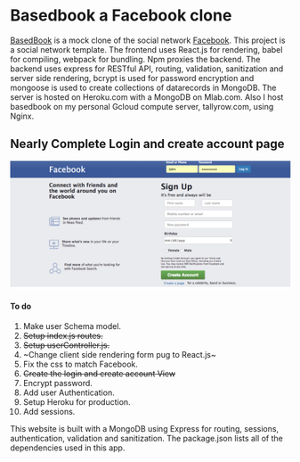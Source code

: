 # Basedbook a Facebook clone
[BasedBook](https://basedbook.herokuapp.com) is a mock clone of the social network
[Facebook](https://www.facebook.com). This project is a social network template. The frontend uses React.js for rendering, babel for compiling, webpack for bundling. Npm proxies the backend. The backend uses express for RESTful API, routing, validation, sanitization and server side rendering, bcrypt is used for password encryption and mongoose is used to create collections of datarecords in MongoDB. The server is hosted on Heroku.com with a MongoDB on Mlab.com. Also I host basedbook on my personal Gcloud compute server, tallyrow.com, using Nginx.

## Nearly Complete Login and create account page
![BasedBook, Facebook Clone](/public/images/FacebookClone.png)

#### To do
1. Make user Schema model.
2. ~~Setup index.js routes.~~
3. ~~Setup userController.js.~~
4. ~Change client side rendering form pug to React.js~ 
6. Fix the css to match Facebook.
7. ~~Create the login and create account View~~
8. Encrypt password.
9. Add user Authentication.
10. Setup Heroku for production.
11. Add sessions.

This website is built with a MongoDB using Express for routing, sessions, authentication, validation and sanitization. The package.json lists all of the dependencies used in this app.